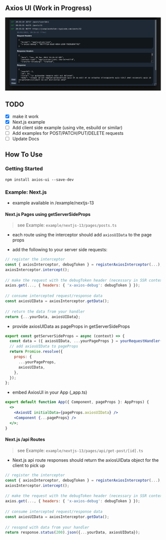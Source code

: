 ## Axios UI (Work in Progress)

![Preview](docs/preview.png)

## TODO

* [x] make it work
* [x] Next.js example
* [ ] Add client side example (using vite, esbuild or similar)
* [ ] Add examples for POST/PATCH/PUT/DELETE requests
* [ ] Update Docs

## How To Use

### Getting Started

```
npm install axios-ui --save-dev
```

### Example: Next.js

- example available in /example/nextjs-13

#### Next.js Pages using getServerSideProps
> see Example: `example/nextjs-13/pages/posts.ts`

- each route using the interceptor should add `axiosUIData` to the page props

- add the following to your server side requests:

```javascript
// register the interceptor
const { axiosInterceptor, debugToken } = registerAxiosInterceptor(...);
axiosInterceptor.intercept();

// make the request with the debugToken header (necessary in SSR context)
axios.get(..., { headers: { 'x-axios-debug': debugToken } });

// consume intercepted request/response data
const axiosUIData = axiosInterceptor.getData();

// return the data from your handler
return {...yourData, axiosUIData};
```

- provide axiosUIData as pageProps in getServerSideProps

```javascript
export const getServerSideProps = async (context) => {
  const data = ({ axiosUIData, ...yourPageProps } = yourRequestHandler());
  // add axiosUIData to pageProps
  return Promise.resolve({
    props: {
      ...yourPageProps,
      axiosUIData,
    },
  });
};
```

- embed AxiosUI in your App (\_app.ts)

```jsx
export default function App({ Component, pageProps }: AppProps) {
  <>
    <AxiosUI initialData={pageProps.axiosUIData} />
    <Component {...pageProps} />
  </>;
}
```

#### Next.js /api Routes
> see Example: `example/nextjs-13/pages/api/get-post/[id].ts`

- Next.js api route responses should return the axiosUIData object for the client to pick up

```javascript
// register the interceptor
const { axiosInterceptor, debugToken } = registerAxiosInterceptor(...);
axiosInterceptor.intercept();

// make the request with the debugToken header (necessary in SSR context)
axios.get(..., { headers: { 'x-axios-debug': debugToken } });

// consume intercepted request/response data
const axiosUIData = axiosInterceptor.getData();

// resopnd with data from your handler
return response.status(200).json({...yourData, axiosUIData});
```
